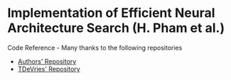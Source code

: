 # Implementation of Efficient Neural Architecture Search (H. Pham et al.)


Code Reference - Many thanks to the following repositories

* [Authors' Repository](https://github.com/melodyguan/enas)
* [TDeVries' Repository](https://github.com/TDeVries/enas_pytorch)

